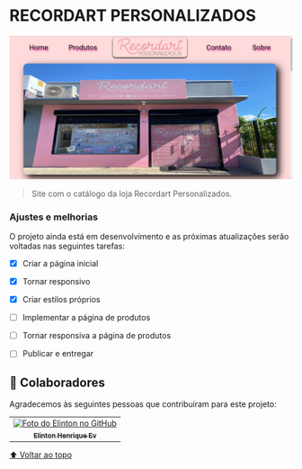 # RECORDART PERSONALIZADOS


<img src="Assets/imagem-exemplo.png" alt="exemplo imagem">

> Site com o catálogo da loja Recordart Personalizados.

### Ajustes e melhorias

O projeto ainda está em desenvolvimento e as próximas atualizações serão voltadas nas seguintes tarefas:

- [x] Criar a página inicial
- [x] Tornar responsivo
- [x] Criar estilos próprios
- [ ] Implementar a página de produtos
- [ ] Tornar responsiva a página de produtos
- [ ] Publicar e entregar


## 🤝 Colaboradores

Agradecemos às seguintes pessoas que contribuíram para este projeto:

<table>
  <tr>
    <td align="center">
      <a href="#">
        <img src="https://avatars3.githubusercontent.com/elintonev" width="100px;" alt="Foto do Elinton no GitHub"/><br>
        <sub>
          <b>Elinton Henrique Ev</b>
        </sub>
      </a>
    </td>
  </tr>
</table>

[⬆ Voltar ao topo](#recordart-personalizados)<br>
